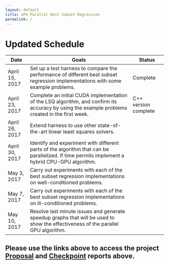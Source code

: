 ```yaml
---
layout: default
title: GPU Parallel Best Subset Regression
permalink: /
---
```


# Updated Schedule

| Date            | Goals | Status |
|---|---|---|
| April 15, 2017  | Set up a test harness to compare the performance of different best subset regression implementations with some example problems. | Complete |
| April 23, 2017  | Complete an initial CUDA implementation of the LSQ algorithm, and confirm its accuracy by using the example problems created in the first week. | C++ version complete |
| April 26, 2017  | Extend harness to use other state-of-the-art linear least squares solvers. |  |
| April 30, 2017  | Identify and experiment with different parts of the algorithm that can be parallelized. If time permits implement a hybrid CPU-GPU algorithm. |  |
| May 3, 2017     | Carry out experiments with each of the best subset regression implementations on well-conditioned problems. |  |
| May 7, 2017     | Carry out experiments with each of the best subset regression implementations on ill-conditioned problems. |  |
| May 10, 2017    | Resolve last minute issues and generate speedup graphs that will be used to show the effectiveness of the parallel GPU algorithm. |  |


## Please use the links above to access the project [Proposal](https://bsauk.github.io/GPU_LSQ/proposal) and [Checkpoint](https://bsauk.github.io/GPU_LSQ/checkpoint) reports above.